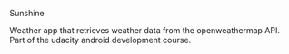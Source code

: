 Sunshine

Weather app that retrieves weather data from the openweathermap API.
Part of the udacity android development course.